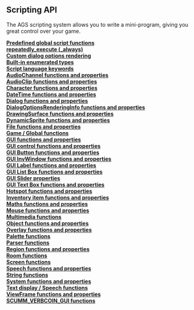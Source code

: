 Scripting API
-------------

The AGS scripting system allows you to write a mini-program, giving you
great control over your game.

[**Predefined global script functions**](TextScriptEvents)\
[**repeatedly_execute (_always)**](RepExec)\
[**Custom dialog options rendering**](CustomDialogOptions)\
[**Built-in enumerated types**](BuiltInEnums)\
[**Script language keywords**](managedmodifier)\
[**AudioChannel functions and
properties**](AudioChannel#audiochannelcommands)\
[**AudioClip functions and properties**](AudioClip)\
[**Character functions and properties**](Character)\
[**DateTime functions and properties**](DateTime)\
[**Dialog functions and properties**](Dialog)\
[**DialogOptionsRenderingInfo functions and
properties**](DialogOptionsRenderingInfo#dialogoptionsrenderinginfofunctions)\
[**DrawingSurface functions and
properties**](DrawingSurfaceFunctions)\
[**DynamicSprite functions and properties**](DynamicSprite)\
[**File functions and properties**](File)\
[**Game / Global functions**](Game)\
[**GUI functions and properties**](GUI)\
[**GUI control functions and properties**](GUIControl)\
[**GUI Button functions and properties**](Button)\
[**GUI InvWindow functions and properties**](GUI)\
[**GUI Label functions and properties**](Label)\
[**GUI List Box functions and properties**](ListBox)\
[**GUI Slider properties**](Slider)\
[**GUI Text Box functions and properties**](TextBox)\
[**Hotspot functions and properties**](Hotspot)\
[**Inventory item functions and properties**](InventoryItem)\
[**Maths functions and properties**](Maths)\
[**Mouse functions and properties**](Mouse)\
[**Multimedia functions**](Game)\
[**Object functions and properties**](Object)\
[**Overlay functions and properties**](Overlay)\
[**Palette functions**](CyclePalette)\
[**Parser functions**](Parser)\
[**Region functions and properties**](Region)\
[**Room functions**](Room)\
[**Screen functions**](ShakeScreen)\
[**Speech functions and properties**](Speech)\
[**String functions**](String)\
[**System functions and properties**](System)\
[**Text display / Speech functions**](DisplayAt)\
[**ViewFrame functions and properties**](ViewFrame)\
[**SCUMM_VERBCOIN_GUI functions**](SCUMM_VERBCOIN_GUI)

